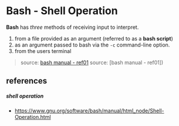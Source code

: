 # Bash - Shell Operation

**Bash** has *three* methods of receiving input to interpret.
  1. from a file provided as an argument (referred to as a **bash script**)
  1. as an argument passed to bash via the `-c` command-line option.
  1. from the users terminal
> source: [bash manual - ref01](#ref01)
> source: [bash manual - ref01])



## references
##### shell operation
  * <https://www.gnu.org/software/bash/manual/html_node/Shell-Operation.html>

